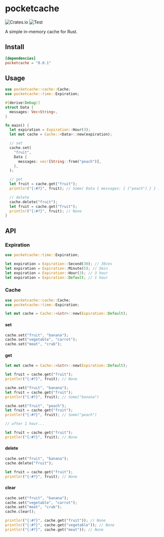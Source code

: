 # pocketcache

![Crates.io](https://img.shields.io/crates/v/pocketcache)
![Test](https://github.com/shooontan/pocketcache/workflows/Test/badge.svg)

A simple in-memory cache for Rust.


## Install

```toml
[dependencies]
pocketcache = "0.0.1"
```


## Usage

```rust
use pocketcache::cache::Cache;
use pocketcache::time::Expiration;

#[derive(Debug)]
struct Data {
  messages: Vec<String>,
}

fn main() {
  let expiration = Expiration::Hour(3);
  let mut cache = Cache::<Data>::new(expiration);

  // set
  cache.set(
    "fruit",
    Data {
      messages: vec![String::from("peach")],
    },
  );

  // get
  let fruit = cache.get("fruit");
  println!("{:#?}", fruit); // Some( Data { messages: { ["peach"] } } )

  // delete
  cache.delete("fruit");
  let fruit = cache.get("fruit");
  println!("{:#?}", fruit); // None
}
```

## API

### Expiration

```rust
use pocketcache::time::Expiration;

let expiration = Expiration::Second(30); // 30ces
let expiration = Expiration::Minute(5); // 5min
let expiration = Expiration::Hour(3); // 3 hour
let expiration = Expiration::Default; // 1 hour
```

### Cache

```rust
use pocketcache::cache::Cache;
use pocketcache::time::Expiration;

let mut cache = Cache::<&str>::new(Expiration::Default);
```

#### set

```rust
cache.set("fruit", "banana");
cache.set("vegetable", "carrot");
cache.set("meat", "crab");
```

#### get

```rust
let mut cache = Cache::<&str>::new(Expiration::Default);

let fruit = cache.get("fruit");
println!("{:#?}", fruit); // None

cache.set("fruit", "banana");
let fruit = cache.get("fruit");
println!("{:#?}", fruit); // Some("banana")

cache.set("fruit", "peach");
let fruit = cache.get("fruit");
println!("{:#?}", fruit); // Some("peach")

// after 1 hour...

let fruit = cache.get("fruit");
println!("{:#?}", fruit); // None
```

#### delete

```rust
cache.set("fruit", "banana");
cache.delete("fruit");

let fruit = cache.get("fruit");
println!("{:#?}", fruit); // None
```

#### clear

```rust
cache.set("fruit", "banana");
cache.set("vegetable", "carrot");
cache.set("meat", "crab");
cache.clear();

println!("{:#?}", cache.get("fruit")); // None
println!("{:#?}", cache.get("vegetable")); // None
println!("{:#?}", cache.get("meat")); // None
```
